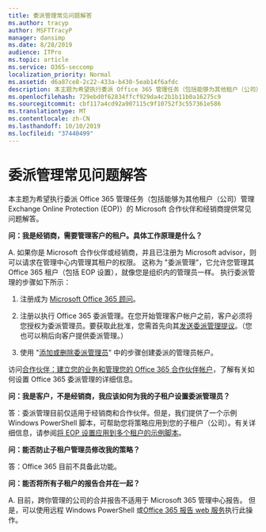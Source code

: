 ```yaml
---
title: 委派管理常见问题解答
ms.author: tracyp
author: MSFTTracyP
manager: dansimp
ms.date: 8/28/2019
audience: ITPro
ms.topic: article
ms.service: O365-seccomp
localization_priority: Normal
ms.assetid: d6a87ce8-2c22-433a-b430-5eab14f6afdc
description: 本主题为希望执行委派 Office 365 管理任务（包括能够为其他租户（公司）管理 Exchange Online Protection (EOP)）的 Microsoft 合作伙伴和经销商提供常见问题解答。
ms.openlocfilehash: 729ebd0f62834ffcf929da4c2b1b11b0a16275c9
ms.sourcegitcommit: cbf117a4cd92a907115c9f10752f3c557361e586
ms.translationtype: MT
ms.contentlocale: zh-CN
ms.lasthandoff: 10/10/2019
ms.locfileid: "37440499"
---
```

# <a name="delegated-administration-faq"></a>委派管理常见问题解答

本主题为希望执行委派 Office 365 管理任务（包括能够为其他租户（公司）管理 Exchange Online Protection (EOP)）的 Microsoft 合作伙伴和经销商提供常见问题解答。

**问：我是经销商，需要管理客户的租户。具体工作原理是什么？**

A. 如果你是 Microsoft 合作伙伴或经销商，并且已注册为 Microsoft advisor，则可以请求在管理中心内管理其租户的权限。 这称为 "委派管理"，它允许您管理其 Office 365 租户（包括 EOP 设置），就像您是组织内的管理员一样。 执行委派管理的步骤如下所示：

1. 注册成为 [Microsoft Office 365 顾问](https://aka.ms/cloudbenefits)。

2. 注册以执行 Office 365 委派管理。在您开始管理客户帐户之前，客户必须将您授权为委派管理员。要获取此批准，您需首先向其[发送委派管理提议](https://go.microsoft.com/fwlink/?LinkId=396829)。（您也可以稍后向客户提供委派管理。）

3. 使用 "[添加或删除委派管理员](https://go.microsoft.com/fwlink/?LinkId=396831)" 中的步骤创建委派的管理员帐户。

访问[合作伙伴：建立您的业务和管理您的 Office 365 合作伙伴帐户](https://go.microsoft.com/fwlink/?LinkId=301485)，了解有关如何设置 Office 365 委派管理的详细信息。

**问：我是客户，不是经销商，我应该如何为我的子租户设置委派管理员？**

答：委派管理目前仅适用于经销商和合作伙伴。但是，我们提供了一个示例 Windows PowerShell 脚本，可帮助您将策略应用到您的子租户（公司）。有关详细信息，请参阅[将 EOP 设置应用到多个租户的示例脚本](sample-script-for-applying-eop-settings-to-multiple-tenants.md)。

**问：能否防止子租户管理员修改我的策略？**

答：Office 365 目前不具备此功能。

**问：能否将所有子租户的报告合并在一起？**

A. 目前，跨你管理的公司的合并报告不适用于 Microsoft 365 管理中心报告。 但是，可以使用远程 Windows PowerShell 或[Office 365 报告 web 服务](https://go.microsoft.com/fwlink/?LinkId=279926)执行此操作。
